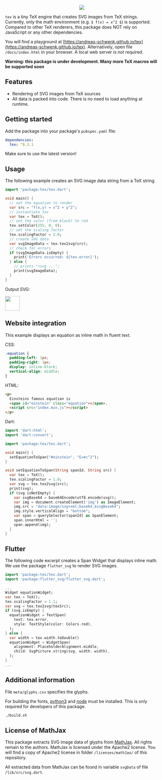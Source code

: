 <div style="text-align: center">
  <img src="https://raw.githubusercontent.com/andreas-schwenk/tex/main/docs/tex-logo.svg" style="max-width: 256px;"/>
</div>

`tex` is a tiny TeX engine that creates SVG images from TeX strings.
Currently, only the math environment (e.g. `$ f(x) = x^2 $`) is supported.
Compared to other TeX renderers, this package does NOT rely on JavaScript or any other dependencies.

You will find a playground at [https://andreas-schwenk.github.io/tex](https://andreas-schwenk.github.io/tex). Alternatively, open file `/docs/index.html` in your browser. A local web server is not required.

**Warning: this package is under development. Many more TeX macros will be supported soon**

## Features

- Rendering of SVG images from TeX sources
- All data is packed into code. There is no need to load anything at runtime.

## Getting started

Add the package into your package's `pubspec.yaml` file:

```yaml
dependencies:
  tex: ^0.3.1
```

Make sure to use the latest version!

## Usage

The following example creates an SVG image data string from a TeX string.

```dart
import 'package:tex/tex.dart';

void main() {
  // set the equation to render
  var src = "f(x,y) = x^2 + y^2";
  // instantiate tex
  var tex = TeX();
  // set the color (from black) to red
  tex.setColor(255, 0, 0); 
  // set the scaling factor
  tex.scalingFactor = 2.0;
  // create SVG data
  var svgImageData = tex.tex2svg(src);
  // check for errors
  if (svgImageData.isEmpty) {
    print('Errors occurred: ${tex.error}');
  } else {
    // prints "<svg ...";
    print(svgImageData);
  }
}
```

Output SVG:

<img src="https://raw.githubusercontent.com/andreas-schwenk/tex/main/img/example.svg" style="height:48px; background-color: white;"/>

## Website integration

This example displays an equation as inline math in fluent text.

CSS:
```css
.equation {
  padding-left: 1px;
  padding-right: 1px;
  display: inline-block;
  vertical-align: middle;
}
```

HTML:
```html
<p>
  Einsteins famous equation is
  <span id="einstein" class="equation"></span>.
  <script src="index.min.js"></script>
</p>
```

Dart:
```dart
import 'dart:html';
import 'dart:convert';

import 'package:tex/tex.dart';

void main() {
  setEquationToSpan("#einstein", "E=mc^2");
}

void setEquationToSpan(String spanId, String src) {
  var tex = TeX();
  tex.scalingFactor = 1.0;
  var svg = tex.tex2svg(src);
  print(svg);
  if (svg.isNotEmpty) {
    var svgBase64 = base64Encode(utf8.encode(svg));
    var img = document.createElement('img') as ImageElement;
    img.src = "data:image/svg+xml;base64,$svgBase64";
    img.style.verticalAlign = "bottom";
    var span = querySelector(spanId) as SpanElement;
    span.innerHtml = '';
    span.append(img);
  }
}
```

## Flutter

The following code excerpt creates a Span Widget that displays inline math. We use the package `flutter_svg` to render SVG images.

```dart
import 'package:tex/tex.dart';
import 'package:flutter_svg/flutter_svg.dart';

...
Widget equationWidget;
var tex = TeX();
tex.scalingFactor = 1.1;
var svg = tex.tex2svg(texSrc);
if (svg.isEmpty) {
  equationWidget = TextSpan(
    text: tex.error,
    style: TextStyle(color: Colors.red),
  );
} else {
  var width = tex.width.toDouble()
  equationWidget = WidgetSpan(
    alignment: PlaceholderAlignment.middle,
    child: SvgPicture.string(svg, width: width),
  );
}
...
```

## Additional information

File `meta/glyphs.csv` specifies the glyphs.

For building the fonts, [python3](https://www.python.org) and [node](https://nodejs.org/en/) must be installed. This is only required for developers of this package.

```bash
./build.sh
```

## License of MathJax

This package extracts SVG image data of glyphs from [MathJax](https://www.mathjax.org). All rights remain to the authors. MathJax is licensed under the Apache2 license. You will find a copy of Apache2 license in folder `/licenses/mathJax/` of this repository.

All extracted data from MathJax can be found in variable `svgData` of file `/lib/src/svg.dart`.
